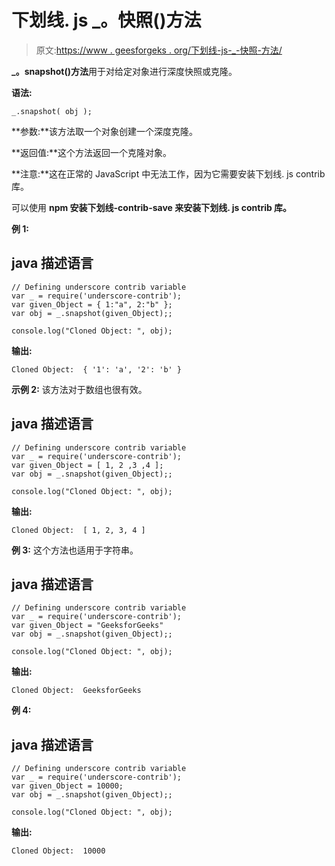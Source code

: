 # 下划线. js _。快照()方法

> 原文:[https://www . geesforgeks . org/下划线-js-_-快照-方法/](https://www.geeksforgeeks.org/underscore-js-_-snapshot-method/)

**_。snapshot()方法**用于对给定对象进行深度快照或克隆。

**语法:**

```
_.snapshot( obj );

```

**参数:**该方法取一个对象创建一个深度克隆。

**返回值:**这个方法返回一个克隆对象。

**注意:**这在正常的 JavaScript 中无法工作，因为它需要安装下划线. js contrib 库。

可以使用 **npm 安装下划线-contrib-save 来安装下划线. js contrib 库。**

**例 1:**

## java 描述语言

```
// Defining underscore contrib variable
var _ = require('underscore-contrib'); 
var given_Object = { 1:"a", 2:"b" };
var obj = _.snapshot(given_Object);;

console.log("Cloned Object: ", obj);
```

**输出:**

```
Cloned Object:  { '1': 'a', '2': 'b' }

```

**示例 2:** 该方法对于数组也很有效。

## java 描述语言

```
// Defining underscore contrib variable
var _ = require('underscore-contrib'); 
var given_Object = [ 1, 2 ,3 ,4 ];
var obj = _.snapshot(given_Object);;

console.log("Cloned Object: ", obj);
```

**输出:**

```
Cloned Object:  [ 1, 2, 3, 4 ]

```

**例 3:** 这个方法也适用于字符串。

## java 描述语言

```
// Defining underscore contrib variable
var _ = require('underscore-contrib'); 
var given_Object = "GeeksforGeeks"
var obj = _.snapshot(given_Object);;

console.log("Cloned Object: ", obj);
```

**输出:**

```
Cloned Object:  GeeksforGeeks

```

**例 4:**

## java 描述语言

```
// Defining underscore contrib variable
var _ = require('underscore-contrib'); 
var given_Object = 10000;
var obj = _.snapshot(given_Object);;

console.log("Cloned Object: ", obj);
```

**输出:**

```
Cloned Object:  10000

```